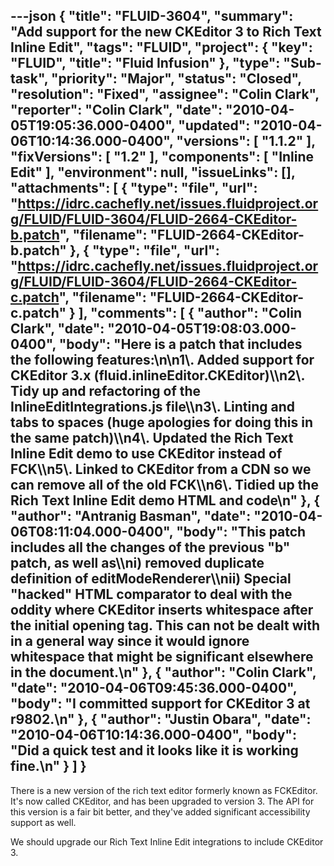 ---json
{
  "title": "FLUID-3604",
  "summary": "Add support for the new CKEditor 3 to Rich Text Inline Edit",
  "tags": "FLUID",
  "project": {
    "key": "FLUID",
    "title": "Fluid Infusion"
  },
  "type": "Sub-task",
  "priority": "Major",
  "status": "Closed",
  "resolution": "Fixed",
  "assignee": "Colin Clark",
  "reporter": "Colin Clark",
  "date": "2010-04-05T19:05:36.000-0400",
  "updated": "2010-04-06T10:14:36.000-0400",
  "versions": [
    "1.1.2"
  ],
  "fixVersions": [
    "1.2"
  ],
  "components": [
    "Inline Edit"
  ],
  "environment": null,
  "issueLinks": [],
  "attachments": [
    {
      "type": "file",
      "url": "https://idrc.cachefly.net/issues.fluidproject.org/FLUID/FLUID-3604/FLUID-2664-CKEditor-b.patch",
      "filename": "FLUID-2664-CKEditor-b.patch"
    },
    {
      "type": "file",
      "url": "https://idrc.cachefly.net/issues.fluidproject.org/FLUID/FLUID-3604/FLUID-2664-CKEditor-c.patch",
      "filename": "FLUID-2664-CKEditor-c.patch"
    }
  ],
  "comments": [
    {
      "author": "Colin Clark",
      "date": "2010-04-05T19:08:03.000-0400",
      "body": "Here is a patch that includes the following features:\n\n1\\. Added support for CKEditor 3.x (fluid.inlineEditor.CKEditor)\\\n2\\. Tidy up and refactoring of the InlineEditIntegrations.js file\\\n3\\. Linting and tabs to spaces (huge apologies for doing this in the same patch)\\\n4\\. Updated the Rich Text Inline Edit demo to use CKEditor instead of FCK\\\n5\\. Linked to CKEditor from a CDN so we can remove all of the old FCK\\\n6\\. Tidied up the Rich Text Inline Edit demo HTML and code\n"
    },
    {
      "author": "Antranig Basman",
      "date": "2010-04-06T08:11:04.000-0400",
      "body": "This patch includes all the changes of the previous \"b\" patch, as well as\\\ni) removed duplicate definition of editModeRenderer\\\nii) Special \"hacked\" HTML comparator to deal with the oddity where CKEditor inserts whitespace after the initial opening tag. This can not be dealt with in a general way since it would ignore whitespace that might be significant elsewhere in the document.\n"
    },
    {
      "author": "Colin Clark",
      "date": "2010-04-06T09:45:36.000-0400",
      "body": "I committed support for CKEditor 3 at r9802.\n"
    },
    {
      "author": "Justin Obara",
      "date": "2010-04-06T10:14:36.000-0400",
      "body": "Did a quick test and it looks like it is working fine.\n"
    }
  ]
}
---
There is a new version of the rich text editor formerly known as FCKEditor. It's now called CKEditor, and has been upgraded to version 3. The API for this version is a fair bit better, and they've added significant accessibility support as well.

We should upgrade our Rich Text Inline Edit integrations to include CKEditor 3.

        